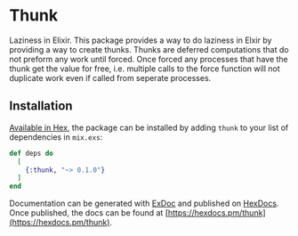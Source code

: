 # Thunk

Laziness in Elixir. This package provides a way to do laziness in Elxir by 
providing a way to create thunks. Thunks are deferred computations that do not
preform any work until forced. Once forced any processes that have the
thunk get the value for free, i.e. multiple calls to the force function will
not duplicate work even if called from seperate processes.

## Installation

[Available in Hex](https://hex.pm/docs/publish), the package can be installed
by adding `thunk` to your list of dependencies in `mix.exs`:

```elixir
def deps do
  [
    {:thunk, "~> 0.1.0"}
  ]
end
```

Documentation can be generated with [ExDoc](https://github.com/elixir-lang/ex_doc)
and published on [HexDocs](https://hexdocs.pm). Once published, the docs can
be found at [https://hexdocs.pm/thunk](https://hexdocs.pm/thunk).

